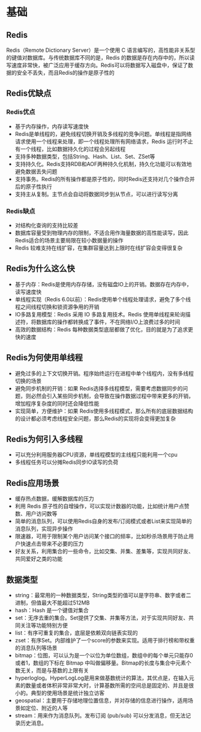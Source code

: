 # 基础

## Redis

Redis（Remote Dictionary Server）是一个使用 C 语言编写的，高性能非关系型的键值对数据库。与传统数据库不同的是，Redis 的数据是存在内存中的，所以读写速度非常快，被广泛应用于缓存方向。Redis可以将数据写入磁盘中，保证了数据的安全不丢失，而且Redis的操作是原子性的

## Redis优缺点

### Redis优点

- 基于内存操作，内存读写速度快
- Redis是单线程的，避免线程切换开销及多线程的竞争问题。单线程是指网络请求使用一个线程来处理，即一个线程处理所有网络请求，Redis 运行时不止有一个线程，比如数据持久化的过程会另起线程
- 支持多种数据类型，包括String、Hash、List、Set、ZSet等
- 支持持久化。Redis支持RDB和AOF两种持久化机制，持久化功能可以有效地避免数据丢失问题
- 支持事务。Redis的所有操作都是原子性的，同时Redis还支持对几个操作合并后的原子性执行
- 支持主从复制。主节点会自动将数据同步到从节点，可以进行读写分离

### Redis缺点

- 对结构化查询的支持比较差
- 数据库容量受到物理内存的限制，不适合用作海量数据的高性能读写，因此Redis适合的场景主要局限在较小数据量的操作
- Redis 较难支持在线扩容，在集群容量达到上限时在线扩容会变得很复杂

## Redis为什么这么快

- 基于内存：Redis是使用内存存储，没有磁盘IO上的开销。数据存在内存中，读写速度快
- 单线程实现（Redis 6.0以前）：Redis使用单个线程处理请求，避免了多个线程之间线程切换和锁资源争用的开销
- IO多路复用模型：Redis 采用 IO 多路复用技术。Redis 使用单线程来轮询描述符，将数据库的操作都转换成了事件，不在网络I/O上浪费过多的时间
- 高效的数据结构：Redis 每种数据类型底层都做了优化，目的就是为了追求更快的速度

## Redis为何使用单线程

- 避免过多的上下文切换开销。程序始终运行在进程中单个线程内，没有多线程切换的场景
- 避免同步机制的开销：如果 Redis选择多线程模型，需要考虑数据同步的问题，则必然会引入某些同步机制，会导致在操作数据过程中带来更多的开销，增加程序复杂度的同时还会降低性能
- 实现简单，方便维护：如果 Redis使用多线程模式，那么所有的底层数据结构的设计都必须考虑线程安全问题，那么Redis的实现将会变得更加复杂

## Redis为何引入多线程

- 可以充分利用服务器CPU资源，单线程模型的主线程只能利用一个cpu
- 多线程任务可以分摊Redis同步IO读写的负荷

## Redis应用场景

- 缓存热点数据，缓解数据库的压力
- 利用 Redis 原子性的自增操作，可以实现计数器的功能，比如统计用户点赞数、用户访问数等
- 简单的消息队列，可以使用Redis自身的发布/订阅模式或者List来实现简单的消息队列，实现异步操作
- 限速器，可用于限制某个用户访问某个接口的频率，比如秒杀场景用于防止用户快速点击带来不必要的压力
- 好友关系，利用集合的一些命令，比如交集、并集、差集等，实现共同好友、共同爱好之类的功能

## 数据类型

- string：最常用的一种数据类型，String类型的值可以是字符串、数字或者二进制，但值最大不能超过512MB
- hash：Hash 是一个键值对集合
- set：无序去重的集合。Set提供了交集、并集等方法，对于实现共同好友、共同关注等功能特别方便
- list：有序可重复的集合，底层是依赖双向链表实现的
- zset：有序Set。内部维护了一个score的参数来实现。适用于排行榜和带权重的消息队列等场景
- bitmap：位图，可以认为是一个以位为单位数组，数组中的每个单元只能存0或者1，数组的下标在 Bitmap 中叫做偏移量。Bitmap的长度与集合中元素个数无关，而是与基数的上限有关
- hyperloglog。HyperLogLog是用来做基数统计的算法，其优点是，在输入元素的数量或者体积非常非常大时，计算基数所需的空间总是固定的、并且是很小的。典型的使用场景是统计独立访客
- geospatial：主要用于存储地理位置信息，并对存储的信息进行操作，适用场景如定位、附近的人等
- stream：用来作为消息队列。发布订阅 (pub/sub) 可以分发消息，但无法记录历史消息。
